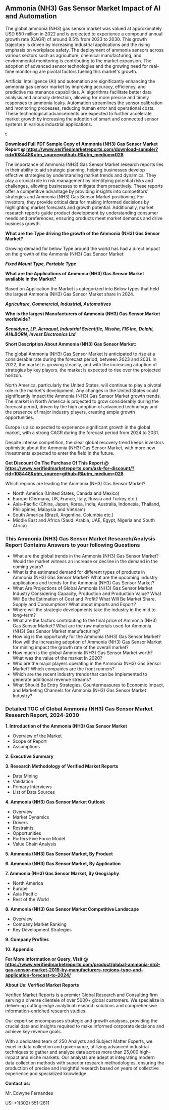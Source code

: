 <h2>Ammonia (NH3) Gas Sensor Market Impact of AI and Automation</h2><p>The global ammonia (NH3) gas sensor market was valued at approximately USD 650 million in 2022 and is projected to experience a compound annual growth rate (CAGR) of around 8.5% from 2023 to 2030. This growth trajectory is driven by increasing industrial applications and the rising emphasis on workplace safety. The deployment of ammonia sensors across various sectors such as agriculture, chemical manufacturing, and environmental monitoring is contributing to the market expansion. The adoption of advanced sensor technologies and the growing need for real-time monitoring are pivotal factors fueling this market's growth.</p><p>Artificial Intelligence (AI) and automation are significantly enhancing the ammonia gas sensor market by improving accuracy, efficiency, and predictive maintenance capabilities. AI algorithms facilitate better data analysis and anomaly detection, allowing for more precise and timely responses to ammonia leaks. Automation streamlines the sensor calibration and monitoring processes, reducing human error and operational costs. These technological advancements are expected to further accelerate market growth by increasing the adoption of smart and connected sensor systems in various industrial applications.</p>t</p><p id="" class=""><strong>Download Full PDF Sample Copy of Ammonia (NH3) Gas Sensor Market Report @ <a href="https://www.verifiedmarketreports.com/download-sample/?rid=108448&utm_source=github-R&utm_medium=028" target="_blank">https://www.verifiedmarketreports.com/download-sample/?rid=108448&utm_source=github-R&utm_medium=028</a></strong></p><p>The importance of&nbsp;Ammonia (NH3) Gas Sensor Market research reports lies in their ability to aid strategic planning, helping businesses develop effective strategies by understanding market trends and dynamics. They play a crucial role in risk management by identifying potential risks and challenges, allowing businesses to mitigate them proactively. These reports offer a competitive advantage by providing insights into competitors' strategies and Ammonia (NH3) Gas Sensor Market positioning. For investors, they provide critical data for making informed decisions by highlighting market forecasts and growth potential. Additionally, market research reports guide product development by understanding consumer needs and preferences, ensuring products meet market demands and drive business growth.</p><p><strong>What are the&nbsp;Type driving the growth of the Ammonia (NH3) Gas Sensor Market?</strong></p><p id="" class="">Growing demand for below Type around the world has had a direct impact on the growth of the Ammonia (NH3) Gas Sensor Market:</p><em><strong>Fixed Mount Type, Portable Type</strong></em></p><strong>What are the&nbsp;Applications&nbsp;of Ammonia (NH3) Gas Sensor Market available in the Market?</strong></p><p id="" class="">Based on Application the Market is categorized into Below types that held the largest Ammonia (NH3) Gas Sensor Market share In 2024.</p><em><strong>Agriculture, Commercial, Industrial, Automotives</strong></em></p><strong>Who is the largest Manufacturers of Ammonia (NH3) Gas Sensor Market worldwide?</strong></p><p><em><strong>Sensidyne, LP, Aeroqual, Industrial Scientific, Nissha, FIS Inc, Delphi, AHLBORN, Invest Electronics Ltd</strong></em></p><p id="" class=""><strong>Short Description About Ammonia (NH3) Gas Sensor Market:</strong></p><p>The global Ammonia (NH3) Gas Sensor Market is anticipated to rise at a considerable rate during the forecast period, between 2023 and 2031. In 2022, the market is growing steadily, and with the increasing adoption of strategies by key players, the market is expected to rise over the projected horizon.</p><p>North America, particularly the United States, will continue to play a pivotal role in the market's development. Any changes in the United States could significantly impact the Ammonia (NH3) Gas Sensor Market growth trends. The market in North America is projected to grow considerably during the forecast period, driven by the high adoption of advanced technology and the presence of major industry players, creating ample growth opportunities.</p><p>Europe is also expected to experience significant growth in the global market, with a strong CAGR during the forecast period from 2024 to 2031.</p><p>Despite intense competition, the clear global recovery trend keeps investors optimistic about the Ammonia (NH3) Gas Sensor Market, with more new investments expected to enter the field in the future.</p><p id="" class=""><strong>Get Discount On The Purchase Of This Report @ <a href="https://www.verifiedmarketreports.com/ask-for-discount/?rid=108448&utm_source=github-R&utm_medium=028" target="_blank">https://www.verifiedmarketreports.com/ask-for-discount/?rid=108448&utm_source=github-R&utm_medium=028</a></strong></p>Which regions are leading the Ammonia (NH3) Gas Sensor Market?</p><ul><li>North America (United States, Canada and Mexico)</li><li>Europe (Germany, UK, France, Italy, Russia and Turkey etc.)</li><li>Asia-Pacific (China, Japan, Korea, India, Australia, Indonesia, Thailand, Philippines, Malaysia and Vietnam)</li><li>South America (Brazil, Argentina, Columbia etc.)</li><li>Middle East and Africa (Saudi Arabia, UAE, Egypt, Nigeria and South Africa)</li></ul><h3 id="" class="">This Ammonia (NH3) Gas Sensor Market Research/Analysis Report Contains Answers to your following Questions</h3><ul><li>What are the global trends in the Ammonia (NH3) Gas Sensor Market? Would the market witness an increase or decline in the demand in the coming years?</li><li>What is the estimated demand for different types of products in Ammonia (NH3) Gas Sensor Market? What are the upcoming industry applications and trends for the Ammonia (NH3) Gas Sensor Market?</li><li>What Are Projections of Global Ammonia (NH3) Gas Sensor Market Industry Considering Capacity, Production and Production Value? What Will Be the Estimation of Cost and Profit? What Will Be Market Share, Supply and Consumption? What about imports and Export?</li><li>Where will the strategic developments take the industry in the mid to long-term?</li><li>What are the factors contributing to the final price of Ammonia (NH3) Gas Sensor Market? What are the raw materials used for Ammonia (NH3) Gas Sensor Market manufacturing?</li><li>How big is the opportunity for the Ammonia (NH3) Gas Sensor Market? How will the increasing adoption of Ammonia (NH3) Gas Sensor Market for mining impact the growth rate of the overall market?</li><li>How much is the global Ammonia (NH3) Gas Sensor Market worth? What was the value of the market In 2020?</li><li>Who are the major players operating in the Ammonia (NH3) Gas Sensor Market? Which companies are the front runners?</li><li>Which are the recent industry trends that can be implemented to generate additional revenue streams?</li><li>What Should Be Entry Strategies, Countermeasures to Economic Impact, and Marketing Channels for Ammonia (NH3) Gas Sensor Market Industry?</li></ul><h3 id="" class="">Detailed TOC of Global Ammonia (NH3) Gas Sensor Market Research Report, 2024-2030</h3><p id="" class=""><strong>1. Introduction of the Ammonia (NH3) Gas Sensor Market</strong></p><ul><li>Overview of the Market</li><li>Scope of Report</li><li>Assumptions</li></ul><p id="" class=""><strong>2. Executive Summary</strong></p><p id="" class=""><strong>3. Research Methodology of Verified Market Reports</strong></p><ul><li>Data Mining</li><li>Validation</li><li>Primary Interviews</li><li>List of Data Sources</li></ul><p id="" class=""><strong>4. Ammonia (NH3) Gas Sensor Market Outlook</strong></p><ul><li>Overview</li><li>Market Dynamics</li><li>Drivers</li><li>Restraints</li><li>Opportunities</li><li>Porters Five Force Model</li><li>Value Chain Analysis</li></ul><p id="" class=""><strong>5. Ammonia (NH3) Gas Sensor Market, By Product</strong></p><p id="" class=""><strong>6. Ammonia (NH3) Gas Sensor Market, By Application</strong></p><p id="" class=""><strong>7. Ammonia (NH3) Gas Sensor Market, By Geography</strong></p><ul><li>North America</li><li>Europe</li><li>Asia Pacific</li><li>Rest of the World</li></ul><p id="" class=""><strong>8. Ammonia (NH3) Gas Sensor Market Competitive Landscape</strong></p><ul><li>Overview</li><li>Company Market Ranking</li><li>Key Development Strategies</li></ul><p id="" class=""><strong>9. Company Profiles</strong></p><p id="" class=""><strong>10. Appendix</strong></p><p id="" class=""><strong>For More Information or Query, Visit @ <a href="https://www.verifiedmarketreports.com/product/global-ammonia-nh3-gas-sensor-market-2019-by-manufacturers-regions-type-and-application-forecast-to-2024/" target="_blank">https://www.verifiedmarketreports.com/product/global-ammonia-nh3-gas-sensor-market-2019-by-manufacturers-regions-type-and-application-forecast-to-2024/</a></strong></p><p id="" class=""><strong>About Us: Verified Market Reports</strong></p><p id="" class="">Verified Market Reports is a premier Global Research and Consulting firm serving a diverse clientele of over 5000+ global customers. We specialize in delivering cutting-edge analytical research solutions and comprehensive information-enriched research studies.</p><p id="" class="">Our expertise encompasses strategic and growth analyses, providing the crucial data and insights required to make informed corporate decisions and achieve key revenue goals.</p><p id="" class="">With a dedicated team of 250 Analysts and Subject Matter Experts, we excel in data collection and governance, utilizing advanced industrial techniques to gather and analyze data across more than 25,000 high-impact and niche markets. Our analysts are adept at integrating modern data collection methods with superior research methodologies, ensuring the production of precise and insightful research based on years of collective experience and specialized knowledge.</p><p id="" class=""><strong>Contact us:</strong></p><p id="" class="">Mr. Edwyne Fernandes</p><p id="" class="">US: +1(302) 551-2611</p>